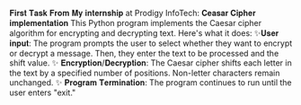  𝐅𝐢𝐫𝐬𝐭 𝐓𝐚𝐬𝐤 𝐅𝐫𝐨𝐦 𝐌𝐲 𝐢𝐧𝐭𝐞𝐫𝐧𝐬𝐡𝐢𝐩 at Prodigy InfoTech: 𝐂𝐞𝐚𝐬𝐚𝐫 𝐂𝐢𝐩𝐡𝐞𝐫 𝐢𝐦𝐩𝐥𝐞𝐦𝐞𝐧𝐭𝐚𝐭𝐢𝐨𝐧
This Python program implements the Caesar cipher algorithm for encrypting and decrypting text. Here's what it does:
 ✨𝐔𝐬𝐞𝐫 𝐢𝐧𝐩𝐮𝐭: The program prompts the user to select whether they want to encrypt or decrypt a message. Then, they enter the text to be processed and the shift value.
 ✨ 𝐄𝐧𝐜𝐫𝐲𝐩𝐭𝐢𝐨𝐧/𝐃𝐞𝐜𝐫𝐲𝐩𝐭𝐢𝐨𝐧: The Caesar cipher shifts each letter in the text by a specified number of positions. Non-letter characters remain unchanged.
 ✨ 𝐏𝐫𝐨𝐠𝐫𝐚𝐦 𝐓𝐞𝐫𝐦𝐢𝐧𝐚𝐭𝐢𝐨𝐧: The program continues to run until the user enters "exit."
